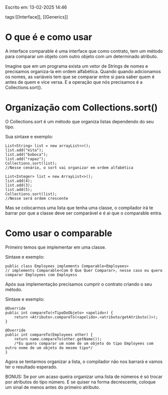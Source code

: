Escrito em: 13-02-2025 14:46

tags:[[Interface]], [[Generics]]
# O que é e como usar
A interface comparable é uma interface que como contrato, tem um método para comparar um objeto com outro objeto com um determinado atributo.

Imagine que em um programa exista um vetor de Strings de nomes e precisamos organiza-la em ordem alfabética. Quando quando adicionamos os nomes, as variáveis tem que se comparar entre si para saber quem é antes de quem e vice versa. E a operação que nós precisamos é a Collections.sort().

# Organização com Collections.sort()

O Collections.sort é um método que organiza listas dependendo do seu tipo.

Sua sintaxe e exemplo:
```
List<String> list = new arrayList<>();
list.add("eita");
list.add("boboca");
list.add("rapaz");
Collections.sort(list);
//Nesse cenário, o sort vai organizar em ordem alfabética

List<Integer> list = new ArrayList<>();
list.add(4);
list.add(3);
list.add(5);
Collections.sort(list);
//Nesse será ordem crescente
```

Mas se colocarmos uma lista que tenha uma classe, o compilador irá te barrar por que a classe deve ser comparável e é ai que o comparable entra.

# Como usar o comparable

Primeiro temos que implementar em uma classe.

Sintaxe e exemplo:
```
public class Employees implements Comparable<Employees>
// implements Comparable<Com O Que Quer Comparar>, nesse caso eu quero comparar Employees com Employess
```

Após sua implementação precisamos cumprir o contrato criando o seu método.

Sintaxe e exemplo:
```
@Override
public int compareTo(<TipoDoObjeto> <apelido>) {
	return <Atributo>.compareTo(<apelido>.<atributo/getAtributo()>);
}

@Override
public int compareTo(Employees other) {
	return name.compareTo(other.getName());
	/*Eu quero comparar um nome de um objeto do tipo Employees com outro nome de um objeto do mesmo tipo*/
}
```

Agora se tentarmos organizar a lista, o compilador não nos barrará e vamos ter o resultado esperado.

BONUS: Se por um acaso queira organizar uma lista de números é só trocar por atributos do tipo número. E se quiser na forma decrescente, coloque um sinal de menos antes do primeiro atributo.
